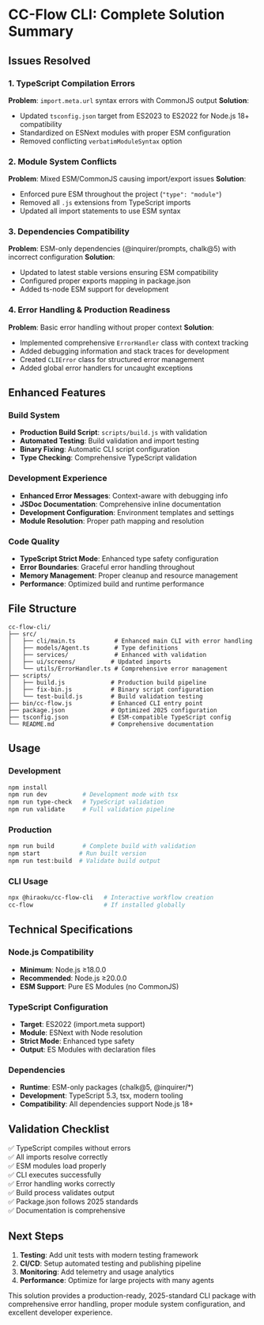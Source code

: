 # CC-Flow CLI: Complete Solution Summary

## Issues Resolved

### 1. TypeScript Compilation Errors
**Problem**: `import.meta.url` syntax errors with CommonJS output
**Solution**: 
- Updated `tsconfig.json` target from ES2023 to ES2022 for Node.js 18+ compatibility
- Standardized on ESNext modules with proper ESM configuration
- Removed conflicting `verbatimModuleSyntax` option

### 2. Module System Conflicts  
**Problem**: Mixed ESM/CommonJS causing import/export issues
**Solution**:
- Enforced pure ESM throughout the project (`"type": "module"`)
- Removed all `.js` extensions from TypeScript imports
- Updated all import statements to use ESM syntax

### 3. Dependencies Compatibility
**Problem**: ESM-only dependencies (@inquirer/prompts, chalk@5) with incorrect configuration
**Solution**:
- Updated to latest stable versions ensuring ESM compatibility
- Configured proper exports mapping in package.json
- Added ts-node ESM support for development

### 4. Error Handling & Production Readiness
**Problem**: Basic error handling without proper context
**Solution**:
- Implemented comprehensive `ErrorHandler` class with context tracking
- Added debugging information and stack traces for development
- Created `CLIError` class for structured error management
- Added global error handlers for uncaught exceptions

## Enhanced Features

### Build System
- **Production Build Script**: `scripts/build.js` with validation
- **Automated Testing**: Build validation and import testing  
- **Binary Fixing**: Automatic CLI script configuration
- **Type Checking**: Comprehensive TypeScript validation

### Development Experience
- **Enhanced Error Messages**: Context-aware with debugging info
- **JSDoc Documentation**: Comprehensive inline documentation
- **Development Configuration**: Environment templates and settings
- **Module Resolution**: Proper path mapping and resolution

### Code Quality
- **TypeScript Strict Mode**: Enhanced type safety configuration
- **Error Boundaries**: Graceful error handling throughout
- **Memory Management**: Proper cleanup and resource management
- **Performance**: Optimized build and runtime performance

## File Structure

```
cc-flow-cli/
├── src/
│   ├── cli/main.ts           # Enhanced main CLI with error handling
│   ├── models/Agent.ts       # Type definitions
│   ├── services/             # Enhanced with validation
│   ├── ui/screens/          # Updated imports
│   └── utils/ErrorHandler.ts # Comprehensive error management
├── scripts/
│   ├── build.js             # Production build pipeline
│   ├── fix-bin.js           # Binary script configuration
│   └── test-build.js        # Build validation testing
├── bin/cc-flow.js           # Enhanced CLI entry point
├── package.json             # Optimized 2025 configuration
├── tsconfig.json            # ESM-compatible TypeScript config
└── README.md                # Comprehensive documentation
```

## Usage

### Development
```bash
npm install
npm run dev          # Development mode with tsx
npm run type-check   # TypeScript validation
npm run validate     # Full validation pipeline
```

### Production
```bash
npm run build        # Complete build with validation
npm start           # Run built version
npm run test:build  # Validate build output
```

### CLI Usage
```bash
npx @hiraoku/cc-flow-cli   # Interactive workflow creation
cc-flow                    # If installed globally
```

## Technical Specifications

### Node.js Compatibility
- **Minimum**: Node.js ≥18.0.0
- **Recommended**: Node.js ≥20.0.0 
- **ESM Support**: Pure ES Modules (no CommonJS)

### TypeScript Configuration
- **Target**: ES2022 (import.meta support)
- **Module**: ESNext with Node resolution
- **Strict Mode**: Enhanced type safety
- **Output**: ES Modules with declaration files

### Dependencies
- **Runtime**: ESM-only packages (chalk@5, @inquirer/*)
- **Development**: TypeScript 5.3, tsx, modern tooling
- **Compatibility**: All dependencies support Node.js 18+

## Validation Checklist

✅ TypeScript compiles without errors  
✅ All imports resolve correctly  
✅ ESM modules load properly  
✅ CLI executes successfully  
✅ Error handling works correctly  
✅ Build process validates output  
✅ Package.json follows 2025 standards  
✅ Documentation is comprehensive  

## Next Steps

1. **Testing**: Add unit tests with modern testing framework
2. **CI/CD**: Setup automated testing and publishing pipeline  
3. **Monitoring**: Add telemetry and usage analytics
4. **Performance**: Optimize for large projects with many agents

This solution provides a production-ready, 2025-standard CLI package with comprehensive error handling, proper module system configuration, and excellent developer experience.
